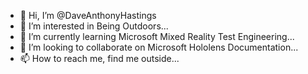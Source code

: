- 👋 Hi, I’m @DaveAnthonyHastings
- 👀 I’m interested in Being Outdoors...
- 🌱 I’m currently learning Microsoft Mixed Reality Test Engineering...
- 💞️ I’m looking to collaborate on Microsoft Hololens Documentation...
- 📫 How to reach me, find me outside...

<!---
DaveAnthonyHastings/DaveAnthonyHastings is a ✨ special ✨ repository because its `README.md` (this file) appears on your GitHub profile.
You can click the Preview link to take a look at your changes.
--->
